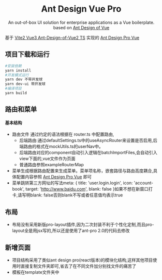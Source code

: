 <h1 align="center">Ant Design Vue Pro</h1>
<div align="center">
An out-of-box UI solution for enterprise applications as a Vue boilerplate. based on  <a href="https://vuecomponent.github.io/ant-design-vue/docs/vue/introduce-cn/" target="_blank">Ant Design of Vue</a>
</div>

基于 [Vite2 Vue3 Ant-Design-of-Vue2 TS](https://github.com/bailihuiyue/ant-design-pro-vue3) 实现的 [Ant Design Pro Vue](https://pro.antdv.com/docs/router-and-nav)

项目下载和运行
----

```bash
#安装依赖
yarn install
#开发模式运行
yarn dev 不带开发球
yarn dev-ui 带开发球
#编译项目
yarn build
```

路由和菜单
----

#### 基本结构

- 路由文件 通过约定的语法根据在 router.ts 中配置路由,
  - 后端路由:通过defaultSettings.ts中的useAsyncRouter来设置是否启用,后端路由的格式在mockUtils.ts的userNav中。
  - 后端路由对应的component自动引入逻辑在batchImportFiles,会自动引入view下面的,vue文件作为页面
  - 普通路由参照exampleRouterMap
- 菜单生成根据路由配置来生成菜单。菜单项名称，嵌套路径与路由高度耦合,具体配置内容参照
[Ant Design Pro Vue](https://pro.antdv.com/docs/router-and-nav) 即可
- 菜单跳转第三方网址的写法meta: { title: 'user.login.login', icon: 'account-book', target: 'http://www.baidu.com', blank: false }如果不想在新窗口打卡,请写明blank: false否则blank不写或者任意值均表示true

布局
----

- 布局没有采用新版pro-layout插件,因为二次封装不利于个性化定制,而且pro-layout全是用jsx写的,所以还是使用了ant-pro 2.0的代码去修改

新增页面
----

- 项目结构采用了类似ant design pro(react版本)的模块化结构,这样其他项目使用时直接复制文件夹即可,省去了在不同文件加分别找文件的痛苦了
- 模板在template文件夹中
    <template>
    ├helper.ts                工具文件,等同于utils
    ├Index.vue				  页面文件
    ├service.ts   			  用于存放接口内容
    ├types.ts				  声明ts类型使用
    ├<lang>                   国际化文件
    │  ├cn.ts					 中文
    │  └en.ts					 英文
   <!--使用时复制文件夹到所以在的位置(components,views等)即可-->

和服务端进行交互
----

- 项目使用了[apite](https://apite.frp.boyxing.com/)作为mock工具,文件写在了/mock文件夹中

业务图标
----

- 图标除了 Ant Design Vue 自带的图标以外还使用了 vite-plugin-svg-icons 插件缓存svg,所有图标都放在src/assets/icons中

-

- 想使用antv自带的图标请拷贝node_modules\@ant-design\icons-svg\inline-svg到图标文件夹,会自动引入,名称为 文件夹名-文件名 例如a下的b.svg,SvgIcon组件传入name="a-b"即可: <SvgIcon name="a-b" color="#fff"/>

  想获取所有已添加的icon:

  import ids from 'virtual:svg-icons-names';

  // => ['icon-icon1','icon-icon2','icon-icon3']

  这个插件是自动导入的,然后写到body上,如果图标过多觉得影响效率可以使用vite-plugin-vue-svg,手动引入一个个图标,demo在SvgIcon/manual中

  ***注意:svg文件的<svg> 标签上必须有 fill="currentColor" 字段,这样才能从外部的span等标签修改颜色,否则颜色不可变***

国际化
----

- 国际化使用了i18n 9的版本,由于该版本不识别.组成的key,所以程序用为了兼用使用replaceDot方法进行了一层循环,影响项目性能,并且禁止写成 'a':'xx','a.b':'xxxx'这种形式,因为无法生成对象,因此国际化不推荐写成 'list.search-list.articles': '搜索列表（文章）',推荐写成{a:{b:{c:'xxx'} } }

更换主题
----

- 项目使用了vite-plugin-theme产生主题(css)
- 目前可以支持自动切换主题,包括生产模式,
- 通过调研,发现antv(element 有官方支持)目前主流切换主题有两种模式,并且都需要webpack/vite插件:
 1. 提前传入需要改变的颜色变量和值入例如:@primary-color:[#0094ff,#fff,#000等...],然后正在webpack编译时读取这些变量,然后静态生成这些css文件,
     - 优点,1.切换主题时只是加载不同的css文件,节约性能,
     - 缺点:1.耗费服务端空间,2.只能订制提前定义好的几种主题3.需要动态写入要修改的变量名入,@primary-color,@success-colo等,替换不完全
 2. 本项目使用了第二种方案,基于vite-plugin-theme插件,
      - 优点

      		1. 可以任意在生产环境下选择主题颜色;

      		2. 没有上一中法案的问题3,主题更改比较全面

      - 缺点:
        1. 由于是动态生成主题颜色,会有性能损耗
        2. 必须先找到antv主颜色的色号,否则替换主题功能失效,所以当antv主色更改时,需要代码中跟着一起更改,建议锁定antv版本,避免该问题;
        - 猜测原理,根据该插件说明和代码运行现象猜测,是以主颜色生成几个临近颜色然后对应找到整个项目中包含这些颜色的css样式然后对比替换比如原来是[a,b,c,d],现在是[1,2,3,4],那么a变成1,b变成2这样对应着替换,然后把提换完成的css写入到body底部,完成主题切换,不需要根据@primary-color这种定义去查找,这样靠颜色替换比较完整

***黑夜模式目前使用了antv官网的黑夜css,采用动态添加link完成,不能适配所有页面,因此在darkModePatch.less写下一些兼容样式***

权限管理
----

- 权限管理在路由文件的meta.permission中设置,可以是一个数组,也可以不写,不写表示任意权限即可
- 后端路由的话一般不用设置权限,传来什么就是什么

命令行工具
----
 用于自动生成一套模板,包括国际化,vue文件,service等文件
- 输入yarn c --moduleName=想要的组件名称 可以在src/components里生成一套组件模板
- 输入yarn v --moduleName=想要的页面名称 可以在src/views里生成一套页面模板
- 输入create-module-be 用于前台页面一键生成模板所调用的后端接口
- dev-ui 同时启动项目和模板后端,在开发球中输入想要创建的组件/页面名称,刷新页面(vite热更新自动)即表示创建成功

## 已完成
1. 注册登录vue3 语法
2. 自动生成国际化(多层级文件夹使用.连接,比如tools.UserMenu)
3. Storage(包含加密)
4. vueuse响应式判断设备(手机,平板,pc)
5. 输入命令,生成一个view/component的模板
6. 页面存在一个开发球,点击按钮就可以创建view/component(yarn dev没有开发球,dev-ui才有)
7. 由于viser-vue不支持vue3,于是使用g2-plot重写,并且已支持夜间模式
( 如果不需要该页面,除了删除dashboard文件夹,也不要忘记删除"@antv/g2plot","@vue/babel-plugin-jsx"这俩库)
8. 仿win10锁屏页面,动态显示是否联网,是否充电,可自由更换壁纸(存在indexedDB中,建议图片别太大,容易卡),点击右下角锁头按钮出现密码框或换壁纸按钮
9. 在views文件夹中可以创建 user.store.ts作为vuex的文件,其中文件名.store.ts之前的user将会作为模块名实现,具体实现请看genStore方法
## TODO
1. 使用reactiveState部分代替vuex
2. 详尽的文档
3. antv最新版(3.2.14)已经可以支持通过css变量进行动态主题更换,该项目暂未使用该特性实现


## 分支
1. mini分支中只有基础框架
2. master分支中整合项目中运用过的技术，以便下次查询。
